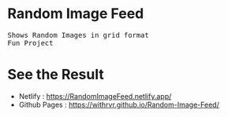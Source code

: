 # Random Image Feed
<pre>
Shows Random Images in grid format
Fun Project
</pre>

# See the Result
-    Netlify : https://RandomImageFeed.netlify.app/
-    Github Pages : https://withrvr.github.io/Random-Image-Feed/

